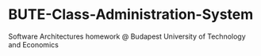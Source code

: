 BUTE-Class-Administration-System
================================

Software Architectures homework @ Budapest University of Technology and Economics
